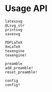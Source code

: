 # Usage API

```@docs
latexsvg
@Lsvg_str
printsvg
savesvg
```

```@docs
PDFLaTeX
XeLaTeX
texengine
texengine!
```

```@docs
preamble
add_preamble!
reset_preamble!
```

```@docs
config
config!
```
